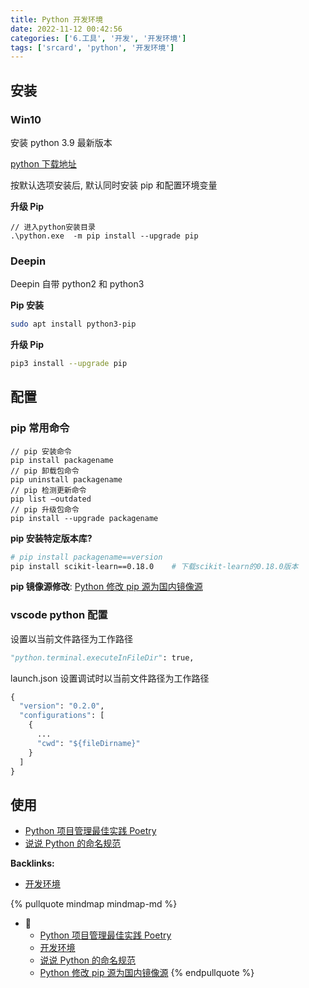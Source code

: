 ```yaml
---
title: Python 开发环境
date: 2022-11-12 00:42:56
categories: ['6.工具', '开发', '开发环境']
tags: ['srcard', 'python', '开发环境']
---
```

  
  
## 安装

  
  
### Win10

安装 python 3.9 最新版本

 [python 下载地址](https://www.python.org/downloads/)

按默认选项安装后, 默认同时安装 pip 和配置环境变量
 
**升级 Pip**
  
```node
// 进入python安装目录
.\python.exe  -m pip install --upgrade pip
```
<!--SR:!2027-10-31,1190,250-->
  
  
### Deepin

Deepin 自带 python2 和 python3

**Pip 安装**
```sh
sudo apt install python3-pip
```

**升级 Pip**
  
```sh
pip3 install --upgrade pip
```
<!--SR:!2027-02-23,1040,250-->
  
  
## 配置

  
  
### pip 常用命令

  
```node
// pip 安装命令
pip install packagename
// pip 卸载包命令
pip uninstall packagename
// pip 检测更新命令
pip list –outdated
// pip 升级包命令
pip install --upgrade packagename  
```
<!--SR:!2024-10-14,523,250-->

**pip 安装特定版本库?**
  
```sh
# pip install packagename==version
pip install scikit-learn==0.18.0	# 下载scikit-learn的0.18.0版本
```
<!--SR:!2026-07-31,810,230-->

**pip 镜像源修改**: [Python 修改 pip 源为国内镜像源](../6247ea938466aa6cf2f4294b94f808293af8326b)
  
  
### vscode python 配置

设置以当前文件路径为工作路径
  
```python
"python.terminal.executeInFileDir": true,
```
<!--SR:!2027-05-14,1088,250-->

launch.json 设置调试时以当前文件路径为工作路径
  
```python
{
  "version": "0.2.0",
  "configurations": [
    {
      ...
      "cwd": "${fileDirname}"
    }
  ]
}
```
<!--SR:!2026-07-24,910,250-->
  
  
## 使用

- [Python 项目管理最佳实践 Poetry](../c2aa9ce5b53296bdbf24749de59d8daea028f787)
- [说说 Python 的命名规范](../a1dcb051cc7db83c41b918e5988ea92fe6151d29)


**Backlinks:**

- [开发环境](../8ed3626f24d1fafe372135071b6d2bc66a7b7436)

{% pullquote mindmap mindmap-md %}
- 🔵
  - [Python 项目管理最佳实践 Poetry](../c2aa9ce5b53296bdbf24749de59d8daea028f787)
  - [开发环境](../8ed3626f24d1fafe372135071b6d2bc66a7b7436)
  - [说说 Python 的命名规范](../a1dcb051cc7db83c41b918e5988ea92fe6151d29)
  - [Python 修改 pip 源为国内镜像源](../6247ea938466aa6cf2f4294b94f808293af8326b)
{% endpullquote %}